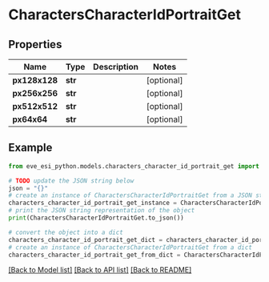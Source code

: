 # CharactersCharacterIdPortraitGet


## Properties

Name | Type | Description | Notes
------------ | ------------- | ------------- | -------------
**px128x128** | **str** |  | [optional] 
**px256x256** | **str** |  | [optional] 
**px512x512** | **str** |  | [optional] 
**px64x64** | **str** |  | [optional] 

## Example

```python
from eve_esi_python.models.characters_character_id_portrait_get import CharactersCharacterIdPortraitGet

# TODO update the JSON string below
json = "{}"
# create an instance of CharactersCharacterIdPortraitGet from a JSON string
characters_character_id_portrait_get_instance = CharactersCharacterIdPortraitGet.from_json(json)
# print the JSON string representation of the object
print(CharactersCharacterIdPortraitGet.to_json())

# convert the object into a dict
characters_character_id_portrait_get_dict = characters_character_id_portrait_get_instance.to_dict()
# create an instance of CharactersCharacterIdPortraitGet from a dict
characters_character_id_portrait_get_from_dict = CharactersCharacterIdPortraitGet.from_dict(characters_character_id_portrait_get_dict)
```
[[Back to Model list]](../README.md#documentation-for-models) [[Back to API list]](../README.md#documentation-for-api-endpoints) [[Back to README]](../README.md)


